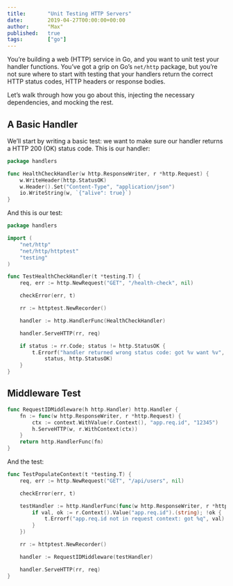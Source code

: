 ```yaml
---
title:       "Unit Testing HTTP Servers"
date:        2019-04-27T00:00:00+00:00
author:      "Max"
published:   true
tags:        ["go"]
---
```


You’re building a web (HTTP) service in Go, and you want to unit test your handler functions. You’ve got a grip on Go’s `net/http` package, but you’re not sure where to start with testing that your handlers return the correct HTTP status codes, HTTP headers or response bodies.

Let’s walk through how you go about this, injecting the necessary dependencies, and mocking the rest.

## A Basic Handler

We’ll start by writing a basic test: we want to make sure our handler returns a HTTP 200 (OK) status code. This is our handler:

```go
package handlers

func HealthCheckHandler(w http.ResponseWriter, r *http.Request) {
    w.WriteHeader(http.StatusOK)
    w.Header().Set("Content-Type", "application/json")
    io.WriteString(w, `{"alive": true}`)
}
```

And this is our test:

```go
package handlers

import (
    "net/http"
    "net/http/httptest"
    "testing"
)

func TestHealthCheckHandler(t *testing.T) {
    req, err := http.NewRequest("GET", "/health-check", nil)

	checkError(err, t)

	rr := httptest.NewRecorder()

    handler := http.HandlerFunc(HealthCheckHandler)

    handler.ServeHTTP(rr, req)

    if status := rr.Code; status != http.StatusOK {
        t.Errorf("handler returned wrong status code: got %v want %v",
            status, http.StatusOK)
    }
}
```

## Middleware Test

```go
func RequestIDMiddleware(h http.Handler) http.Handler {
	fn := func(w http.ResponseWriter, r *http.Request) {
		ctx := context.WithValue(r.Context(), "app.req.id", "12345")
		h.ServeHTTP(w, r.WithContext(ctx))
	}
	return http.HandlerFunc(fn)
}
```

And the test:

```go
func TestPopulateContext(t *testing.T) {
	req, err := http.NewRequest("GET", "/api/users", nil)

	checkError(err, t)

	testHandler := http.HandlerFunc(func(w http.ResponseWriter, r *http.Request) {
		if val, ok := r.Context().Value("app.req.id").(string); !ok {
			t.Errorf("app.req.id not in request context: got %q", val)
		}
	})

	rr := httptest.NewRecorder()

	handler := RequestIDMiddleware(testHandler)

	handler.ServeHTTP(rr, req)
}
```
